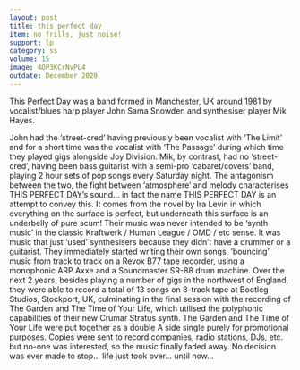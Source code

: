 ```yaml
---
layout: post
title: this perfect day
item: no frills, just noise!
support: lp
category: ss
volume: 15
image: 4OP3KCrNvPL4
outdate: December 2020
---
```


This Perfect Day was a band formed in Manchester, UK around 1981 by vocalist/blues harp player John Sama Snowden and synthesiser player Mik Hayes.

John had the ‘street-cred’ having previously been vocalist with ‘The Limit’ and for a short time was the vocalist with ‘The Passage’ during which time they played gigs alongside Joy Division. Mik, by contrast, had no ‘street-cred’, having been bass guitarist with a semi-pro ‘cabaret/covers’ band, playing 2 hour sets of pop songs every Saturday night. The antagonism between the two, the fight between ‘atmosphere’ and melody characterises THIS PERFECT DAY’s sound... in fact the name THIS PERFECT DAY is an attempt to convey this. It comes from the novel by Ira Levin in which everything on the surface is perfect, but underneath this surface is an underbelly of pure scum! Their music was never intended to be ‘synth music’ in the classic Kraftwerk / Human League / OMD / etc sense. It was music that just ‘used’ synthesisers because they didn’t have a drummer or a guitarist. They immediately started writing their own songs, ‘bouncing’ music from track to track on a Revox B77 tape recorder, using a monophonic ARP Axxe and a Soundmaster SR-88 drum machine. Over the next 2 years, besides playing a number of gigs in the northwest of England, they were able to record a total of 13 songs on 8-track tape at Bootleg Studios, Stockport, UK, culminating in the final session with the recording of The Garden and The Time of Your Life, which utilised the polyphonic capabilities of their new Crumar Stratus synth. The Garden and The Time of Your Life were put together as a double A side single purely for promotional purposes. Copies were sent to record companies, radio stations, DJs, etc. but no-one was interested, so the music finally faded away. No decision was ever made to stop... life just took over... until now...
